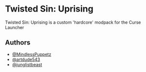 # Twisted Sin: Uprising
Twisted Sin: Uprising is a custom 'hardcore' modpack for the Curse Launcher

## Authors
- [@MindlessPuppetz](https://twitter.com/MindlessPuppetz)
- [@artdude543](https://twitter.com/artdude543)
- [@junglistbeast](https://twitter.com/junglistbeast)

